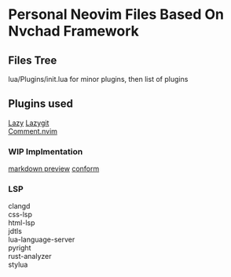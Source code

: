 # Personal Neovim Files Based On Nvchad Framework  
 
## Files Tree 

lua/Plugins/init.lua for minor plugins, then list of plugins

## Plugins used  
  
[Lazy](https://github.com/folke/lazy.nvim)
[Lazygit](https://github.com/kdheepak/lazygit.nvim)   
[Comment.nvim](https://github.com/numToStr/Comment.nvim)

### WIP Implmentation

[markdown preview](https://github.com/iamcco/markdown-preview.nvim)
[conform](https://github.com/stevearc/conform.nvim?tab=readme-ov-file#installation)

### LSP   
clangd  
css-lsp  
html-lsp  
jdtls  
lua-language-server  
pyright  
rust-analyzer  
stylua  
  
